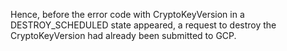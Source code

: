 Hence, before the error code with CryptoKeyVersion in a DESTROY_SCHEDULED state appeared, a request to destroy the CryptoKeyVersion had already been submitted to GCP.
